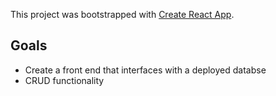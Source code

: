 This project was bootstrapped with [Create React App](https://github.com/facebook/create-react-app).

## Goals
* Create a front end that interfaces with a deployed databse
* CRUD functionality